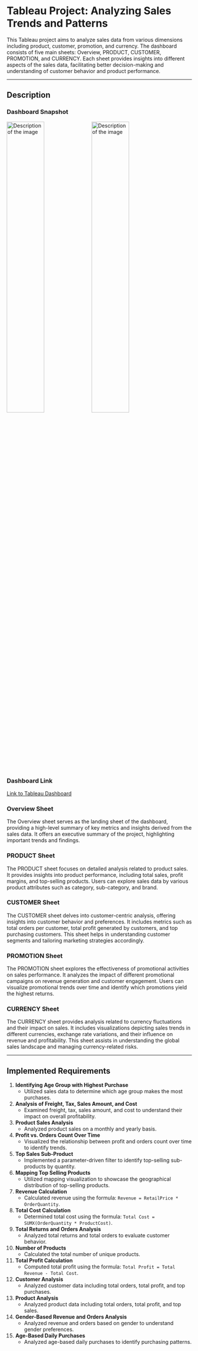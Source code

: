 # Tableau Project: Analyzing Sales Trends and Patterns

This Tableau project aims to analyze sales data from various dimensions including product, customer, promotion, and currency. The dashboard consists of five main sheets: Overview, PRODUCT, CUSTOMER, PROMOTION, and CURRENCY. Each sheet provides insights into different aspects of the sales data, facilitating better decision-making and understanding of customer behavior and product performance.

---

## Description 
### Dashboard Snapshot
<div>
   <img src="https://github.com/sarax0/sales-analysis-tableau/assets/122404545/32962488-71a8-4ccd-ac9a-a41547351a57" alt="Description of the image" width="45%">
   <img src="https://github.com/sarax0/sales-analysis-tableau/assets/122404545/518e140c-1f07-47fd-be99-7634041ef582" alt="Description of the image" width="45%">
</div>


### Dashboard Link
[Link to Tableau Dashboard](https://public.tableau.com/views/InternetSales2019Tableua/InternetSales?:language=en-US&:sid=&:display_count=n&:origin=viz_share_link)

### Overview Sheet
The Overview sheet serves as the landing sheet of the dashboard, providing a high-level summary of key metrics and insights derived from the sales data. It offers an executive summary of the project, highlighting important trends and findings.

### PRODUCT Sheet
The PRODUCT sheet focuses on detailed analysis related to product sales. It provides insights into product performance, including total sales, profit margins, and top-selling products. Users can explore sales data by various product attributes such as category, sub-category, and brand.

### CUSTOMER Sheet
The CUSTOMER sheet delves into customer-centric analysis, offering insights into customer behavior and preferences. It includes metrics such as total orders per customer, total profit generated by customers, and top purchasing customers. This sheet helps in understanding customer segments and tailoring marketing strategies accordingly.

### PROMOTION Sheet
The PROMOTION sheet explores the effectiveness of promotional activities on sales performance. It analyzes the impact of different promotional campaigns on revenue generation and customer engagement. Users can visualize promotional trends over time and identify which promotions yield the highest returns.

### CURRENCY Sheet
The CURRENCY sheet provides analysis related to currency fluctuations and their impact on sales. It includes visualizations depicting sales trends in different currencies, exchange rate variations, and their influence on revenue and profitability. This sheet assists in understanding the global sales landscape and managing currency-related risks.

---

## Implemented Requirements

1. **Identifying Age Group with Highest Purchase**
   - Utilized sales data to determine which age group makes the most purchases.
2. **Analysis of Freight, Tax, Sales Amount, and Cost**
   - Examined freight, tax, sales amount, and cost to understand their impact on overall profitability.
3. **Product Sales Analysis**
   - Analyzed product sales on a monthly and yearly basis.
4. **Profit vs. Orders Count Over Time**
   - Visualized the relationship between profit and orders count over time to identify trends.
5. **Top Sales Sub-Product**
   - Implemented a parameter-driven filter to identify top-selling sub-products by quantity.
6. **Mapping Top Selling Products**
   - Utilized mapping visualization to showcase the geographical distribution of top-selling products.
7. **Revenue Calculation**
   - Calculated revenue using the formula: `Revenue = RetailPrice * OrderQuantity`.
8. **Total Cost Calculation**
   - Determined total cost using the formula: `Total Cost = SUMX(OrderQuantity * ProductCost)`.
9. **Total Returns and Orders Analysis**
   - Analyzed total returns and total orders to evaluate customer behavior.
10. **Number of Products**
    - Calculated the total number of unique products.
11. **Total Profit Calculation**
    - Computed total profit using the formula: `Total Profit = Total Revenue - Total Cost`.
12. **Customer Analysis**
    - Analyzed customer data including total orders, total profit, and top purchases.
13. **Product Analysis**
    - Analyzed product data including total orders, total profit, and top sales.
14. **Gender-Based Revenue and Orders Analysis**
    - Analyzed revenue and orders based on gender to understand gender preferences.
15. **Age-Based Daily Purchases**
    - Analyzed age-based daily purchases to identify purchasing patterns.
